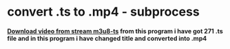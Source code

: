 # convert .ts to .mp4 - subprocess
#### [Download video from stream m3u8-ts](https://github.com/mahfuz-prog/python/tree/main/Download%20video%20from%20stream%20m3u8-ts) from this program i have got 271 .ts file and in this program i have changed title and converted into .mp4